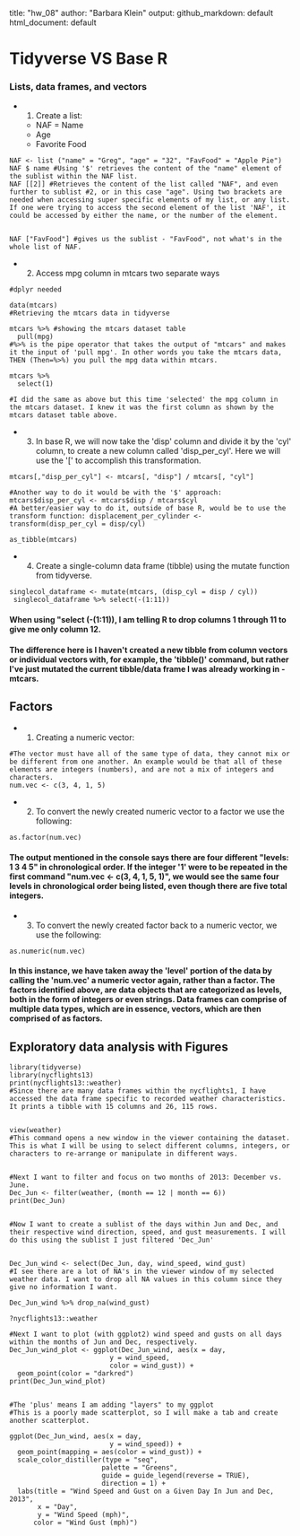 title: "hw_08"
author: "Barbara Klein"
output:
  github_markdown: default
  html_document: default
 

# **Tidyverse VS Base R**
### **Lists, data frames, and vectors**

* 1. Create a list: 
  + NAF = Name 
  + Age 
  + Favorite Food 
  
```{r}
NAF <- list ("name" = "Greg", "age" = "32", "FavFood" = "Apple Pie")
NAF $ name #Using '$' retrieves the content of the "name" element of the sublist within the NAF list.
NAF [[2]] #Retrieves the content of the list called "NAF", and even further to sublist #2, or in this case "age". Using two brackets are needed when accessing super specific elements of my list, or any list. If one were trying to access the second element of the list 'NAF', it could be accessed by either the name, or the number of the element.


NAF ["FavFood"] #gives us the sublist - "FavFood", not what's in the whole list of NAF.
```

* 2. Access mpg column in mtcars two separate ways

```{r}
#dplyr needed

data(mtcars) 
#Retrieving the mtcars data in tidyverse

mtcars %>% #showing the mtcars dataset table
  pull(mpg) 
#%>% is the pipe operator that takes the output of "mtcars" and makes it the input of 'pull mpg'. In other words you take the mtcars data, THEN (Then=%>%) you pull the mpg data within mtcars. 

mtcars %>%
  select(1) 

#I did the same as above but this time 'selected' the mpg column in the mtcars dataset. I knew it was the first column as shown by the mtcars dataset table above. 
```

* 3. In base R, we will now take the 'disp' column and divide it by the 'cyl' column, to create a new column called 'disp_per_cyl'. Here we will use the '[' to accomplish this transformation.

```{r}
mtcars[,"disp_per_cyl"] <- mtcars[, "disp"] / mtcars[, "cyl"]

#Another way to do it would be with the '$' approach: mtcars$disp_per_cyl <- mtcars$disp / mtcars$cyl
#A better/easier way to do it, outside of base R, would be to use the transform function: displacement_per_cylinder <- transform(disp_per_cyl = disp/cyl)

as_tibble(mtcars)
```


* 4. Create a single-column data frame (tibble) using the mutate function from tidyverse. 
```{r}
singlecol_dataframe <- mutate(mtcars, (disp_cyl = disp / cyl))
 singlecol_dataframe %>% select(-(1:11)) 
```
#### When using "select (-(1:11)), I am telling R to drop columns 1 through 11 to give me only column 12.
#### The difference here is I haven't created a new tibble from column vectors or individual vectors with, for example, the 'tibble()' command, but rather I've just mutated the current tibble/data frame I was already working in - mtcars. 

## **Factors**
* 1. Creating a numeric vector:

```{r}
#The vector must have all of the same type of data, they cannot mix or be different from one another. An example would be that all of these elements are integers (numbers), and are not a mix of integers and characters. 
num.vec <- c(3, 4, 1, 5)
```

* 2. To convert the newly created numeric vector to a factor we use the following:

```{r}
as.factor(num.vec)
```
#### The output mentioned in the console says there are four different "levels: 1 3 4 5" in chronological order. If the integer '1' were to be repeated in the first command "num.vec <- c(3, 4, 1, 5, 1)", we would see the same four levels in chronological order being listed, even though there are five total integers. 
* 3. To convert the newly created factor back to a numeric vector, we use the following:

```{r}
as.numeric(num.vec)
```
#### In this instance, we have taken away the 'level' portion of the data by calling the 'num.vec' a numeric vector again, rather than a factor. The factors identified above, are data objects that are categorized as levels, both in the form of integers or even strings. Data frames can comprise of multiple data types, which are in essence, vectors, which are then comprised of as factors. 

## **Exploratory data analysis with Figures**
```{r}
library(tidyverse)
library(nycflights13)
print(nycflights13::weather) 
#Since there are many data frames within the nycflights1, I have accessed the data frame specific to recorded weather characteristics. It prints a tibble with 15 columns and 26, 115 rows.


view(weather) 
#This command opens a new window in the viewer containing the dataset. This is what I will be using to select different columns, integers, or characters to re-arrange or manipulate in different ways. 


#Next I want to filter and focus on two months of 2013: December vs. June. 
Dec_Jun <- filter(weather, (month == 12 | month == 6))
print(Dec_Jun)


#Now I want to create a sublist of the days within Jun and Dec, and their respective wind direction, speed, and gust measurements. I will do this using the sublist I just filtered 'Dec_Jun' 


Dec_Jun_wind <- select(Dec_Jun, day, wind_speed, wind_gust)
#I see there are a lot of NA's in the viewer window of my selected weather data. I want to drop all NA values in this column since they give no information I want. 

Dec_Jun_wind %>% drop_na(wind_gust) 

?nycflights13::weather

#Next I want to plot (with ggplot2) wind speed and gusts on all days within the months of Jun and Dec, respectively. 
Dec_Jun_wind_plot <- ggplot(Dec_Jun_wind, aes(x = day, 
                         y = wind_speed, 
                         color = wind_gust)) + 
  geom_point(color = "darkred")
print(Dec_Jun_wind_plot)


#The 'plus' means I am adding "layers" to my ggplot
#This is a poorly made scatterplot, so I will make a tab and create another scatterplot. 
```



```{r}
ggplot(Dec_Jun_wind, aes(x = day, 
                         y = wind_speed)) +
  geom_point(mapping = aes(color = wind_gust)) +
  scale_color_distiller(type = "seq", 
                       palette = "Greens", 
                       guide = guide_legend(reverse = TRUE), 
                       direction = 1) +
  labs(title = "Wind Speed and Gust on a Given Day In Jun and Dec, 2013", 
       x = "Day", 
       y = "Wind Speed (mph)",
      color = "Wind Gust (mph)")
```

